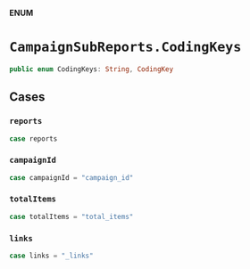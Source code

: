 **ENUM**

# `CampaignSubReports.CodingKeys`

```swift
public enum CodingKeys: String, CodingKey
```

## Cases
### `reports`

```swift
case reports
```

### `campaignId`

```swift
case campaignId = "campaign_id"
```

### `totalItems`

```swift
case totalItems = "total_items"
```

### `links`

```swift
case links = "_links"
```
